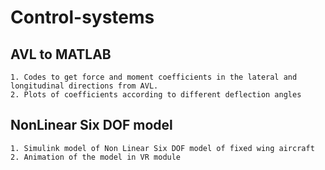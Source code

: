 # Control-systems
## AVL to MATLAB 
	1. Codes to get force and moment coefficients in the lateral and longitudinal directions from AVL. 
	2. Plots of coefficients according to different deflection angles 

## NonLinear Six DOF model
	1. Simulink model of Non Linear Six DOF model of fixed wing aircraft
	2. Animation of the model in VR module